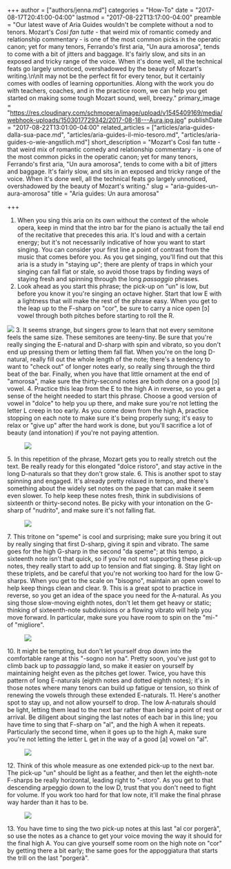 +++
author = ["authors/jenna.md"]
categories = "How-To"
date = "2017-08-17T20:41:00-04:00"
lastmod = "2017-08-22T13:17:00-04:00"
preamble = "Our latest wave of Aria Guides wouldn't be complete without a nod to tenors. Mozart's *Così fan tutte* - that weird mix of romantic comedy and relationship commentary - is one of the most common picks in the operatic canon; yet for many tenors, Ferrando's first aria, \"Un aura amorosa\", tends to come with a bit of jitters and baggage. It's fairly slow, and sits in an exposed and tricky range of the voice. When it's done well, all the technical feats go largely unnoticed, overshadowed by the beauty of Mozart's writing.\n\nIt may not be the perfect fit for every tenor, but it certainly comes with oodles of learning opportunities. Along with the work you do with teachers, coaches, and in the practice room, we can help you get started on making some tough Mozart sound, well, breezy."
primary_image = "https://res.cloudinary.com/schmopera/image/upload/v1545409169/media/webhook-uploads/1503017729342/2017-08-18---Aura.jpg.jpg"
publishDate = "2017-08-22T13:01:00-04:00"
related_articles = ["articles/aria-guides-dalla-sua-pace.md", "articles/aria-guides-il-mio-tesoro.md", "articles/aria-guides-o-wie-angstlich.md"]
short_description = "Mozart's Così fan tutte - that weird mix of romantic comedy and relationship commentary - is one of the most common picks in the operatic canon; yet for many tenors, Ferrando's first aria, \"Un aura amorosa\", tends to come with a bit of jitters and baggage. It's fairly slow, and sits in an exposed and tricky range of the voice. When it's done well, all the technical feats go largely unnoticed, overshadowed by the beauty of Mozart's writing."
slug = "aria-guides-un-aura-amorosa"
title = "Aria guides: Un aura amorosa"

+++
 1. When you sing this aria on its own without the context of the whole opera, keep in mind that the intro bar for the piano is actually the tail end of the recitative that precedes this aria. It's loud and with a certain energy; but it's not necessarily indicative of how you want to start singing. You can consider your first line a point of contrast from the music that comes before you. As you get singing, you'll find out that this aria is a study in "staying up"; there are plenty of traps in which your singing can fall flat or stale, so avoid those traps by finding ways of staying fresh and spinning through the long _passaggio_ phrases.
 2. Look ahead as you start this phrase; the pick-up on "un" is low, but before you know it you're singing an octave higher. Start that low E with a lightness that will make the rest of the phrase easy. When you get to the leap up to the F-sharp on "cor", be sure to carry a nice open \[ɔ\] vowel through both pitches before starting to roll the R.<figure data-type="image">

![](https://res.cloudinary.com/schmopera/image/upload/v1545409169/media/webhook-uploads/1503016816398/Aria-Guide---Un-aura---annotated-1.jpg.jpg)
    </figure>
 3. It seems strange, but singers grow to learn that not every semitone feels the same size. These semitones are teeny-tiny. Be sure that you're really singing the E-natural and D-sharp with spin and vibrato, so you don't end up pressing them or letting them fall flat. When you're on the long D-natural, really fill out the whole length of the note; there's a tendency to want to "check out" of longer notes early, so really sing through the third beat of the bar. Finally, when you have that little ornament at the end of "amorosa", make sure the thirty-second notes are both done on a good \[ɔ\] vowel.
 4. Practice this leap from the E to the high A in reverse, so you get a sense of the height needed to start this phrase. Choose a good version of vowel in "dolce" to help you up there, and make sure you're not letting the letter L creep in too early. As you come down from the high A, practice stopping on each note to make sure it's being properly sung; it's easy to relax or "give up" after the hard work is done, but you'll sacrifice a lot of beauty (and intonation) if you're not paying attention.<figure data-type="image">

![](https://res.cloudinary.com/schmopera/image/upload/v1545409169/media/webhook-uploads/1503016825668/Aria-Guide---Un-aura---annotated-2.jpg.jpg)
    </figure>
 5. In this repetition of the phrase, Mozart gets you to really stretch out the text. Be really ready for this elongated "dolce ristoro", and stay active in the long D-naturals so that they don't grow stale.
 6. This is another spot to stay spinning and engaged. It's already pretty relaxed in tempo, and there's something about the widely set notes on the page that can make it seem even slower. To help keep these notes fresh, think in subdivisions of sixteenth or thirty-second notes. Be picky with your intonation on the G-sharp of "nudrito", and make sure it's not falling flat.<figure data-type="image">

![](https://res.cloudinary.com/schmopera/image/upload/v1545409169/media/webhook-uploads/1503016833619/Aria-Guide---Un-aura---annotated-3.jpg.jpg)
    </figure>
 7. This tritone on "speme" is cool and surprising; make sure you bring it out by really singing that first D-sharp, giving it spin and vibrato. The same goes for the high G-sharp in the second "da speme"; at this tempo, a sixteenth note isn't that quick, so if you're not not supporting these pick-up notes, they really start to add up to tension and flat singing.
 8. Stay light on these triplets, and be careful that you're not working too hard for the low G-sharps. When you get to the scale on "bisogno", maintain an open vowel to help keep things clean and clear.
 9. This is a great spot to practice in reverse, so you get an idea of the space you need for the A-natural. As you sing those slow-moving eighth notes, don't let them get heavy or static; thinking of sixteenth-note subdivisions or a flowing vibrato will help you move forward. In particular, make sure you have room to spin on the "mi-" of "migliore".<figure data-type="image">

![](https://res.cloudinary.com/schmopera/image/upload/v1545409169/media/webhook-uploads/1503016844166/Aria-Guide---Un-aura---annotated-4.jpg.jpg)
    </figure>
10. It might be tempting, but don't let yourself drop down into the comfortable range at this "-sogno non ha". Pretty soon, you've just got to climb back up to _passaggio_ land, so make it easier on yourself by maintaining height even as the pitches get lower. Twice, you have this pattern of long E-naturals (eighth notes and dotted eighth notes); it's in those notes where many tenors can build up fatigue or tension, so think of renewing the vowels through these extended E-naturals.
11. Here's another spot to stay up, and not allow yourself to drop. The low A-naturals should be light, letting them lead to the next bar rather than being a point of rest or arrival. Be diligent about singing the last notes of each bar in this line; you have time to sing that F-sharp on "al", and the high A when it repeats. Particularly the second time, when it goes up to the high A, make sure you're not letting the letter L get in the way of a good \[a\] vowel on "al".<figure data-type="image">

![](https://res.cloudinary.com/schmopera/image/upload/v1545409169/media/webhook-uploads/1503016853535/Aria-Guide---Un-aura---annotated-5.jpg.jpg)
    </figure>
12. Think of this whole measure as one extended pick-up to the next bar. The pick-up "un" should be light as a feather, and then let the eighth-note F-sharps be really horizontal, leading right to "-storo". As you get to that descending arpeggio down to the low D, trust that you don't need to fight for volume. If you work too hard for that low note, it'll make the final phrase way harder than it has to be.<figure data-type="image">

![](https://res.cloudinary.com/schmopera/image/upload/v1545409169/media/webhook-uploads/1503016862263/Aria-Guide---Un-aura---annotated-6.jpg.jpg)
    </figure>
13. You have time to sing the two pick-up notes at this last "al cor porgerà", so use the notes as a chance to get your voice moving the way it should for the final high A. You can give yourself some room on the high note on "cor" by getting there a bit early; the same goes for the appoggiatura that starts the trill on the last "porgerà".